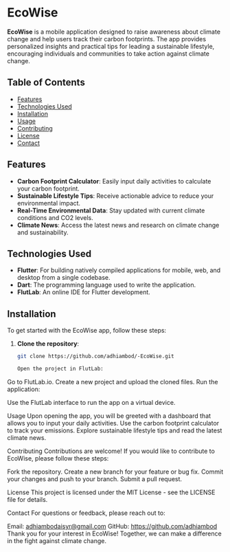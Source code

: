 
# EcoWise

**EcoWise** is a mobile application designed to raise awareness about climate change and help users track their carbon footprints. The app provides personalized insights and practical tips for leading a sustainable lifestyle, encouraging individuals and communities to take action against climate change.

## Table of Contents
- [Features](#features)
- [Technologies Used](#technologies-used)
- [Installation](#installation)
- [Usage](#usage)
- [Contributing](#contributing)
- [License](#license)
- [Contact](#contact)

## Features
- **Carbon Footprint Calculator**: Easily input daily activities to calculate your carbon footprint.
- **Sustainable Lifestyle Tips**: Receive actionable advice to reduce your environmental impact.
- **Real-Time Environmental Data**: Stay updated with current climate conditions and CO2 levels.
- **Climate News**: Access the latest news and research on climate change and sustainability.

## Technologies Used
- **Flutter**: For building natively compiled applications for mobile, web, and desktop from a single codebase.
- **Dart**: The programming language used to write the application.
- **FlutLab**: An online IDE for Flutter development.

## Installation
To get started with the EcoWise app, follow these steps:

1. **Clone the repository**:
   ```bash
   git clone https://github.com/adhiambod/-EcoWise.git

   Open the project in FlutLab:

Go to FlutLab.io.
Create a new project and upload the cloned files.
Run the application:

Use the FlutLab interface to run the app on a virtual device.

Usage
Upon opening the app, you will be greeted with a dashboard that allows you to input your daily activities.
Use the carbon footprint calculator to track your emissions.
Explore sustainable lifestyle tips and read the latest climate news.

Contributing
Contributions are welcome! If you would like to contribute to EcoWise, please follow these steps:

Fork the repository.
Create a new branch for your feature or bug fix.
Commit your changes and push to your branch.
Submit a pull request.

License
This project is licensed under the MIT License - see the LICENSE file for details.

Contact
For questions or feedback, please reach out to:


Email: adhiambodaisyr@gmail.com
GitHub: https://github.com/adhiambod
Thank you for your interest in EcoWise! Together, we can make a difference in the fight against climate change.


